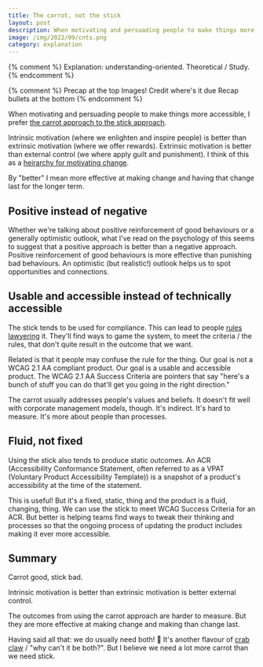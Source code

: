 ```yaml
---
title: The carrot, not the stick
layout: post
description: When motivating and persuading people to make things more accessible, I prefer [the carrot approach to the stick approach.
image: /img/2022/09/cnts.png
category: explanation
---
```


{% comment %}
Explanation: understanding-oriented. Theoretical / Study.
{% endcomment %}

{% comment %}
Precap at the top
Images!
Credit where's it due
Recap bullets at the bottom
{% endcomment %}

When motivating and persuading people to make things more accessible, I prefer [the carrot approach to the stick approach](https://en.wikipedia.org/wiki/Carrot_and_stick).

Intrinsic motivation (where we enlighten and inspire people) is better than extrinsic motivation (where we offer rewards). Extrinsic motivation is better than external control (we where apply guilt and punishment). I think of this as a [heirarchy for motivating change](/writing-workshops-and-talks-big-picture/#heirarchy-for-motivating-change).

By "better" I mean more effective at making change and having that change last for the longer term.

## Positive instead of negative

Whether we're talking about positive reinforcement of good behaviours or a generally optimistic outlook, what I've read on the psychology of this seems to suggest that a positive approach is better than a negative approach. Positive reinforcement of good behaviours is more effective than punishing bad behaviours. An optimistic (but realistic!) outlook helps us to spot opportunities and connections.

## Usable and accessible instead of technically accessible

The stick tends to be used for compliance. This can lead to people [rules lawyering](https://en.wikipedia.org/wiki/Rules_lawyer) it. They'll find ways to game the system, to meet the criteria / the rules, that don't quite result in the outcome that we want.

Related is that it people may confuse the rule for the thing. Our goal is not a WCAG 2.1 AA compliant product. Our goal is a usable and accessible product. The WCAG 2.1 AA Success Criteria are pointers that say "here's a bunch of stuff you can do that'll get you going in the right direction."

The carrot usually addresses people's values and beliefs. It doesn't fit well with corporate management models, though. It's indirect. It's hard to measure. It's more about people than processes.

## Fluid, not fixed

Using the stick also tends to produce static outcomes. An ACR (Accessibility Conformance Statement, often referred to as a VPAT (Voluntary Product Accessibility Template)) is a snapshot of a product's accessibility at the time of the statement.

This is useful! But it's a fixed, static, thing and the product is a fluid, changing, thing. We can use the stick to meet WCAG Success Criteria for an ACR. But better is helping teams find ways to tweak their thinking and processes so that the ongoing process of updating the product includes making it ever more accessible.

## Summary

Carrot good, stick bad.

Intrinsic motivation is better than extrinsic motivation is better external control.

The outcomes from using the carrot approach are harder to measure. But they are more effective at making change and making than change last.

Having said all that: we do usually need both! 🙈 It's another flavour of [crab claw](/2022/09/21/crab-claw/) / "why can't it be both?". But I believe we need a lot more carrot than we need stick.